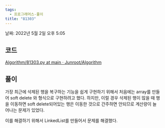 ```yaml
---
tags:
  - 프로그래머스-풀이
title: "81303"
---
```


날짜: 2022년 5월 2일 오후 5:05

## 코드

[Algorithm/81303.py at main · Junroot/Algorithm](https://github.com/Junroot/Algorithm/blob/main/programmers/81303.py)

## 풀이

가장 최근에 삭제된 행을 복구하는 기능을 쉽게 구현하기 위해서 처음에는 array를 만들어 soft delete 와 형식으로 구현하려고 했다. 하지만, 이럴 경우 삭제된 행이 많을 때 행을 이동하면 soft delete되어있는 행은 이동한 것으로 간주하면 안되므로 계산량이 늘어나는 문제가 있었다.

이를 해결하기 위해서 LinkedList를 만들어서 문제를 해결했다.
